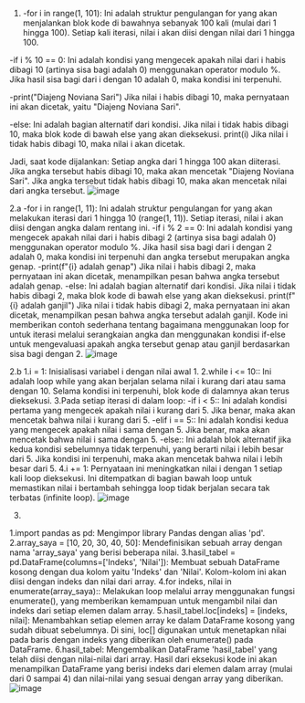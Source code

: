 1. -for i in range(1, 101):
Ini adalah struktur pengulangan for yang akan menjalankan blok kode di bawahnya sebanyak 100 kali (mulai dari 1 hingga 100). Setiap kali iterasi, nilai i akan diisi dengan nilai dari 1 hingga 100.

-if i % 10 == 0:
Ini adalah kondisi yang mengecek apakah nilai dari i habis dibagi 10 (artinya sisa bagi adalah 0) menggunakan operator modulo %. Jika hasil sisa bagi dari i dengan 10 adalah 0, maka kondisi ini terpenuhi.

-print("Diajeng Noviana Sari")
Jika nilai i habis dibagi 10, maka pernyataan ini akan dicetak, yaitu "Diajeng Noviana Sari".

-else:
Ini adalah bagian alternatif dari kondisi. Jika nilai i tidak habis dibagi 10, maka blok kode di bawah else yang akan dieksekusi.
print(i)
Jika nilai i tidak habis dibagi 10, maka nilai i akan dicetak.

Jadi, saat kode dijalankan:
Setiap angka dari 1 hingga 100 akan diiterasi.
Jika angka tersebut habis dibagi 10, maka akan mencetak "Diajeng Noviana Sari".
Jika angka tersebut tidak habis dibagi 10, maka akan mencetak nilai dari angka tersebut.
![image](https://github.com/ajenggdn/Tugas1PBO/assets/145746946/c2c74c80-69f8-466d-80b1-d8cc203503f6)

2.a
-for i in range(1, 11):
Ini adalah struktur pengulangan for yang akan melakukan iterasi dari 1 hingga 10 (range(1, 11)). Setiap iterasi, nilai i akan diisi dengan angka dalam rentang ini.
-if i % 2 == 0:
Ini adalah kondisi yang mengecek apakah nilai dari i habis dibagi 2 (artinya sisa bagi adalah 0) menggunakan operator modulo %. Jika hasil sisa bagi dari i dengan 2 adalah 0, maka kondisi ini terpenuhi dan angka tersebut merupakan angka genap.
-print(f"{i} adalah genap")
Jika nilai i habis dibagi 2, maka pernyataan ini akan dicetak, menampilkan pesan bahwa angka tersebut adalah genap.
-else:
Ini adalah bagian alternatif dari kondisi. Jika nilai i tidak habis dibagi 2, maka blok kode di bawah else yang akan dieksekusi.
print(f"{i} adalah ganjil")
Jika nilai i tidak habis dibagi 2, maka pernyataan ini akan dicetak, menampilkan pesan bahwa angka tersebut adalah ganjil.
	Kode ini memberikan contoh sederhana tentang bagaimana menggunakan loop for untuk iterasi melalui serangkaian angka dan menggunakan kondisi if-else untuk mengevaluasi apakah angka tersebut genap atau ganjil berdasarkan sisa bagi dengan 2.
![image](https://github.com/ajenggdn/Tugas1PBO/assets/145746946/d4b2992a-0e7f-4e9a-96da-780bb0ec89d6)

2.b
1.i = 1: Inisialisasi variabel i dengan nilai awal 1.
2.while i <= 10:: Ini adalah loop while yang akan berjalan selama nilai i kurang dari atau sama dengan 10. Selama kondisi ini terpenuhi, blok kode di dalamnya akan terus dieksekusi.
3.Pada setiap iterasi di dalam loop:
-if i < 5:: Ini adalah kondisi pertama yang mengecek apakah nilai i kurang dari 5. Jika benar, maka akan mencetak bahwa nilai i kurang dari 5.
-elif i == 5:: Ini adalah kondisi kedua yang mengecek apakah nilai i sama dengan 5. Jika benar, maka akan mencetak bahwa nilai i sama dengan 5.
-else:: Ini adalah blok alternatif jika kedua kondisi sebelumnya tidak terpenuhi, yang berarti nilai i lebih besar dari 5. Jika kondisi ini terpenuhi, maka akan mencetak bahwa nilai i lebih besar dari 5.
4.i += 1: Pernyataan ini meningkatkan nilai i dengan 1 setiap kali loop dieksekusi. Ini ditempatkan di bagian bawah loop untuk memastikan nilai i bertambah sehingga loop tidak berjalan secara tak terbatas (infinite loop).
![image](https://github.com/ajenggdn/Tugas1PBO/assets/145746946/788e0c6c-d5e2-4cd5-8177-a911c64097f3)

3.
1.import pandas as pd: Mengimpor library Pandas dengan alias 'pd'.
2.array_saya = [10, 20, 30, 40, 50]: Mendefinisikan sebuah array dengan nama 'array_saya' yang berisi beberapa nilai.
3.hasil_tabel = pd.DataFrame(columns=['Indeks', 'Nilai']): Membuat sebuah DataFrame kosong dengan dua kolom yaitu 'Indeks' dan 'Nilai'. Kolom-kolom ini akan diisi dengan indeks dan nilai dari array.
4.for indeks, nilai in enumerate(array_saya):: Melakukan loop melalui array menggunakan fungsi enumerate(), yang memberikan kemampuan untuk mengambil nilai dan indeks dari setiap elemen dalam array.
5.hasil_tabel.loc[indeks] = [indeks, nilai]: Menambahkan setiap elemen array ke dalam DataFrame kosong yang sudah dibuat sebelumnya. Di sini, loc[] digunakan untuk menetapkan nilai pada baris dengan indeks yang diberikan oleh enumerate() pada DataFrame.
6.hasil_tabel: Mengembalikan DataFrame 'hasil_tabel' yang telah diisi dengan nilai-nilai dari array.
	Hasil dari eksekusi kode ini akan menampilkan DataFrame yang berisi indeks dari elemen dalam array (mulai dari 0 sampai 4) dan nilai-nilai yang sesuai dengan array yang diberikan. 
![image](https://github.com/ajenggdn/Tugas1PBO/assets/145746946/dfbc7cb8-c858-4c6c-9fa2-c6ba1262dc45)










